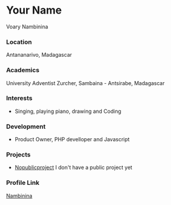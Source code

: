 # Your Name
Voary Nambinina

### Location

Antananarivo, Madagascar

### Academics

University Adventist Zurcher, Sambaina - Antsirabe, Madagascar

### Interests

- Singing, playing piano, drawing and Coding

### Development

- Product Owner, PHP develloper and Javascript

### Projects

- [Nopublicproject](Nopublicproject) I don't have a public project yet

### Profile Link

[Nambinina](https://github.com/nambininaatsayna)